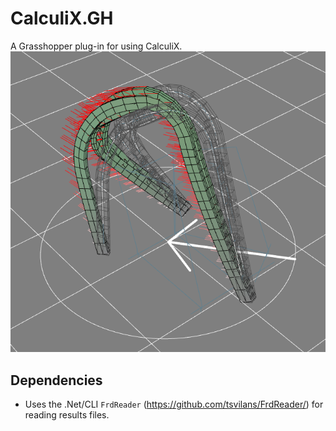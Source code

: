 # CalculiX.GH
A Grasshopper plug-in for using CalculiX.
![Beam structure from CalculiX in Rhino.](img/calculix_gh_01.png)

## Dependencies
- Uses the .Net/CLI `FrdReader` (https://github.com/tsvilans/FrdReader/) for reading results files.
